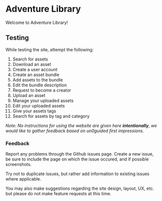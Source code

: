 # Adventure Library
Welcome to Adventure Library!

## Testing
While testing the site, attempt the following:
1. Search for assets
2. Download an asset
3. Create a user account
4. Create an asset bundle
5. Add assets to the bundle
6. Edit the bundle description
7. Request to become a creator
8. Upload an asset
9. Manage your uploaded assets
10. Edit your uploaded assets
11. Give your assets tags
12. Search for assets by tag and category

*Note: No instructions for using the website are given here **intentionally**, we would like to gather feedback based on un0guided first impressions.*

### Feedback
Report any problems through the Github issues page. Create a new issue, be sure to include the page on which the issue occured, and if possible screenshots.

Try not to duplicate issues, but rather add information to existing issues where applicable.

You may also make suggestions regarding the site design, layout, UX, etc. but please do not make feature requests at this time. 
